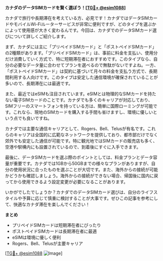 **カナダのデータSIMカードを賢く選ぼう！[[TG💪+ @esim1088](https://t.me/s/esim1088)]**

カナダで旅行や長期滞在を考えている方、必見です！カナダではデータSIMカードやモバイルWi-Fiルーターサービスが非常に便利ですが、どのタイプを選ぶかによって使用感が大きく変わるんです。今回は、カナダでのデータSIMカード選びについて詳しくご紹介します。

まず、カナダには主に「プリペイドSIMカード」と「ポストペイドSIMカード」の2種類があります。「プリペイドSIMカード」は、事前に料金を支払い、使用分だけ消費していく方式で、特に短期滞在者におすすめです。このタイプなら、自分の必要なデータ量に合わせてプランを選べるので無駄がないですよね。一方、「ポストペイドSIMカード」は契約に基づいて月々の料金を支払う方式で、長期間利用する人向けです。このタイプは安定した通信環境が確保されていることが多いので、長期滞在には最適です。

また、最近ではeSIMも注目されています。eSIMとは物理的なSIMカードを持たない電子SIMカードのことです。カナダでも多くのキャリアが対応しており、SIMフリーのスマートフォンを持っている方は、簡単に国際ローミングが可能です。これなら、現地のSIMカードを購入する手間も省けますし、環境に優しいという点でも良いですね。

カナダでは主要な通信キャリアとして、Rogers、Bell、Telusが有名です。これらのキャリアは全国的に広範なネットワークを提供しており、都市部だけでなく郊外でも安定した通信が可能です。特に観光地ではSIMカードの販売店も多く、空港や駅構内にも設置されているので、到着後にすぐに入手できます。

最後に、データSIMカードを選ぶ際のポイントとしては、料金プランとデータ容量が重要です。カナダでは1GBから50GBまでの様々なプランがありますが、自分の使用状況に合ったものを選ぶことが大切です。また、海外からの接続が可能かどうかも確認しましょう。海外からの接続ができない場合、帰国後に国内に戻ってから使用できるよう設定変更が必要になることがあります。

いかがでしたでしょうか？カナダでのデータSIMカード選びは、自分のライフスタイルや予算に応じて慎重に検討することが大事です。ぜひこの記事を参考にして、快適なカナダ滞在を楽しんでください！

**まとめ**
- プリペイドSIMカードは短期滞在者にぴったり
- ポストペイドSIMカードは長期滞在者に最適
- eSIMは環境に優しく便利
- Rogers、Bell、Telusが主要キャリア

[[TG💪+ @esim1088](https://t.me/s/esim1088) ![Image](https://i.postimg.cc/Y0z9fWf4/image.png)]